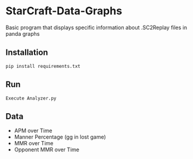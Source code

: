 # StarCraft-Data-Graphs

Basic program that displays specific information about .SC2Replay files in panda graphs

## Installation
```
pip install requirements.txt
```

## Run

```
Execute Analyzer.py
```

## Data
- APM over Time
- Manner Percentage (gg in lost game)
- MMR over Time
- Opponent MMR over Time
